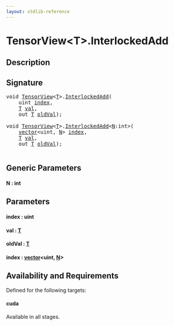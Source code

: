 ```yaml
---
layout: stdlib-reference
---
```


# TensorView\<T\>\.InterlockedAdd

## Description





## Signature 

<pre>
<span class="code_keyword">void</span> <a href="../types/tensorview-06/index" class="code_type">TensorView</a>&lt;<a href="../types/tensorview-06/index#typeparam-T" class="code_type">T</a>&gt;.<a href="interlockedadd-0b">InterlockedAdd</a>(
    <span class="code_keyword">uint</span> <a href="interlockedadd-0b#decl-index" class="code_param">index</a>,
    <a href="../types/tensorview-06/index#typeparam-T" class="code_type">T</a> <a href="interlockedadd-0b#decl-val" class="code_param">val</a>,
    <span class="code_keyword">out</span> <a href="../types/tensorview-06/index#typeparam-T" class="code_type">T</a> <a href="interlockedadd-0b#decl-oldVal" class="code_param">oldVal</a>);

<span class="code_keyword">void</span> <a href="../types/tensorview-06/index" class="code_type">TensorView</a>&lt;<a href="../types/tensorview-06/index#typeparam-T" class="code_type">T</a>&gt;.<a href="interlockedadd-0b">InterlockedAdd</a>&lt;<a href="interlockedadd-0b#decl-N" class="code_var">N</a>:<span class="code_keyword">int</span>&gt;(
    <a href="../types/vector/index" class="code_type">vector</a>&lt;<span class="code_keyword">uint</span>, <a href="interlockedadd-0b#decl-N" class="code_var">N</a>&gt; <a href="interlockedadd-0b#decl-index" class="code_param">index</a>,
    <a href="../types/tensorview-06/index#typeparam-T" class="code_type">T</a> <a href="interlockedadd-0b#decl-val" class="code_param">val</a>,
    <span class="code_keyword">out</span> <a href="../types/tensorview-06/index#typeparam-T" class="code_type">T</a> <a href="interlockedadd-0b#decl-oldVal" class="code_param">oldVal</a>);

</pre>

## Generic Parameters

####  <a id="decl-N"></a>N  : int

## Parameters

####  <a id="decl-index"></a>index  : uint
####  <a id="decl-val"></a>val  : [T](../types/tensorview-06/index#typeparam-T)
####  <a id="decl-oldVal"></a>oldVal  : [T](../types/tensorview-06/index#typeparam-T)
####  <a id="decl-index"></a>index  : [vector](../types/vector/index)\<uint, [N](../types/vector/index#decl-N)\>

## Availability and Requirements

Defined for the following targets:

#### cuda
Available in all stages.



